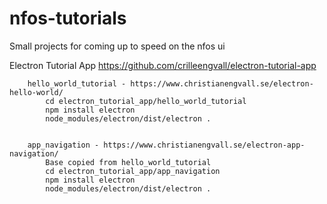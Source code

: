 # nfos-tutorials
Small projects for coming up to speed on the nfos ui

Electron Tutorial App
	https://github.com/crilleengvall/electron-tutorial-app

		hello_world_tutorial - https://www.christianengvall.se/electron-hello-world/
			cd electron_tutorial_app/hello_world_tutorial
			npm install electron
			node_modules/electron/dist/electron .


		app_navigation - https://www.christianengvall.se/electron-app-navigation/
			Base copied from hello_world_tutorial
			cd electron_tutorial_app/app_navigation
			npm install electron
			node_modules/electron/dist/electron .
